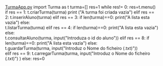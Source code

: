 [TurmaApp.py](https://github.com/user-attachments/files/23098578/TurmaApp.py)
import Turma as t
turma=[]
res=1
while res!= 0:
    res=t.menu()
    if res == 1:
        t.criarTurma(turma)
        print ("A turma foi criada vazia")
    elif res == 2:
        t.inserirAluno(turma)
    elif res == 3:
        if len(turma)==0:
            print("A lista esta vazia")
        else:    
            t.listarTurma(turma)
    elif res == 4:
        if len(turma)==0:
            print("A lista esta vazia")
        else:    
            t.consultarAluno(turma, input("Introduza o id do aluno"))
    elif res == 8:
        if len(turma)==0:
            print("A lista esta vazia")
        else:    
            t.guardarTurma(turma, input("Introduz o Nome do ficheiro (.txt)"))  
    elif res == 9:
        t.carregarTurma(turma, input("Introduz o Nome do ficheiro (.txt)") )
    else:
        res=0
    
